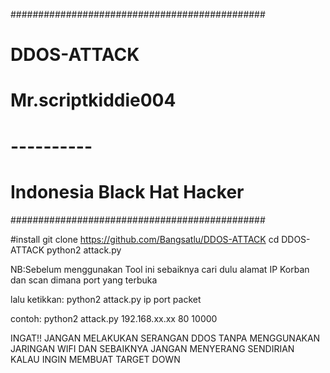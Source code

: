 ##############################################
#              DDOS-ATTACK                   #
#           Mr.scriptkiddie004               #
#               ----------                   #
#        Indonesia Black Hat Hacker          #
##############################################

#install
git clone https://github.com/Bangsatlu/DDOS-ATTACK
cd DDOS-ATTACK
python2 attack.py

NB:Sebelum menggunakan Tool ini sebaiknya cari dulu alamat IP Korban dan scan dimana port yang terbuka

lalu ketikkan:
python2 attack.py ip port packet

contoh:
python2 attack.py 192.168.xx.xx 80 10000

INGAT!! JANGAN MELAKUKAN SERANGAN DDOS TANPA MENGGUNAKAN JARINGAN WIFI DAN SEBAIKNYA JANGAN MENYERANG SENDIRIAN KALAU INGIN MEMBUAT TARGET DOWN
